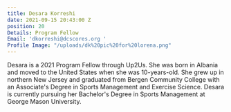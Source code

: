 ```yaml
---
title: Desara Korreshi
date: 2021-09-15 20:43:00 Z
position: 20
Details: Program Fellow
Email: 'dkorreshi@dcscores.org '
Profile Image: "/uploads/dk%20pic%20for%20lorena.png"
---
```


Desara is a 2021 Program Fellow through Up2Us. She was born in Albania and moved to the United States when she was 10-years-old. She grew up in northern New Jersey and graduated from Bergen Community College with an Associate's Degree in Sports Management and Exercise Science. Desara is currently pursuing her Bachelor's Degree in Sports Management at George Mason University.